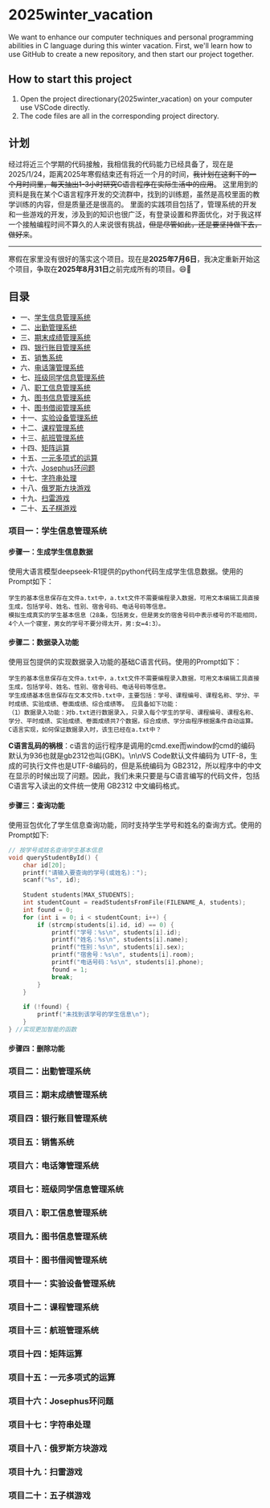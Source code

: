 # 2025winter_vacation
We want to enhance our computer techniques and personal programming abilities in C language during this winter vacation. First, we'll learn how to use GitHub to create a new repository, and then start our project together.
## How to start this project
1. Open the project directionary(2025winter_vacation) on your computer use VSCode directly.
2. The code files are all in the corresponding project directory. 
## 计划
经过将近三个学期的代码接触，我相信我的代码能力已经具备了，现在是2025/1/24，距离2025年寒假结束还有将近一个月的时间，~~我计划在这剩下的一个月时间里，每天抽出1-3小时研究C语言程序在实际生活中的应用~~。
这里用到的资料是我在某个C语言程序开发的交流群中，找到的训练题，虽然是高校里面的教学训练的内容，但是质量还是很高的。
里面的实践项目包括了，管理系统的开发和一些游戏的开发，涉及到的知识也很广泛，有登录设置和界面优化，对于我这样一个接触编程时间不算久的人来说很有挑战，~~但是尽管如此，还是要坚持做下去，做好来~~。

---
寒假在家里没有很好的落实这个项目。现在是**2025年7月6日**，我决定重新开始这个项目，争取在**2025年8月31日**之前完成所有的项目。😄💪
<br>

## 目录
- 一、[学生信息管理系统](#项目一学生信息管理系统)
- 二、[出勤管理系统](#项目二出勤管理系统)
- 三、[期末成绩管理系统](#项目三期末成绩管理系统)
- 四、[银行账目管理系统](#项目四银行账目管理系统)
- 五、[销售系统](#项目五销售系统)
- 六、[电话簿管理系统](#项目六电话簿管理系统)
- 七、[班级同学信息管理系统](#项目七班级同学信息管理系统)
- 八、[职工信息管理系统](#项目八职工信息管理系统)
- 九、[图书信息管理系统](#项目九图书信息管理系统)
- 十、[图书借阅管理系统](#项目十图书借阅管理系统)
- 十一、[实验设备管理系统](#项目十一实验设备管理系统)
- 十二、[课程管理系统](#项目十二课程管理系统)
- 十三、[航班管理系统](#项目十三航班管理系统)
- 十四、[矩阵运算](#项目十四矩阵运算)
- 十五、[一元多项式的运算](#项目十五一元多项式的运算)
- 十六、[Josephus环问题](#项目十六josephus环问题)
- 十七、[字符串处理](#项目十七字符串处理)
- 十八、[俄罗斯方块游戏](#项目十八俄罗斯方块游戏)
- 十九、[扫雷游戏](#项目十九扫雷游戏)
- 二十、[五子棋游戏](#项目二十五子棋游戏)

### 项目一：学生信息管理系统
#### 步骤一：生成学生信息数据
使用大语言模型deepseek-R1提供的python代码生成学生信息数据。使用的Prompt如下：
```
学生的基本信息保存在文件a.txt中，a.txt文件不需要编程录入数据，可用文本编辑工具直接生成，包括学号、姓名、性别、宿舍号码、电话号码等信息。
模拟生成真实的学生基本信息（28条，包括男女，但是男女的宿舍号码中表示楼号的不能相同，4个人一个寝室，男女的学号不要分得太开，男:女=4:3）。
```
#### 步骤二：数据录入功能
使用豆包提供的实现数据录入功能的基础C语言代码。使用的Prompt如下：
```
学生的基本信息保存在文件a.txt中，a.txt文件不需要编程录入数据，可用文本编辑工具直接生成，包括学号、姓名、性别、宿舍号码、电话号码等信息。
学生成绩基本信息保存在文本文件b.txt中，主要包括：学号、课程编号、课程名称、学分、平时成绩、实验成绩、卷面成绩、综合成绩等。 应具备如下功能：
（1）数据录入功能：对b.txt进行数据录入，只录入每个学生的学号、课程编号、课程名称、学分、平时成绩、实验成绩、卷面成绩共7个数据，综合成绩、学分由程序根据条件自动运算。
C语言实现，如何保证数据录入时，该生已经在a.txt中？
```
**C语言乱码的祸根**：c语言的运行程序是调用的cmd.exe而window的cmd的编码默认为936也就是gb2312也叫(GBK)。\n\nVS Code默认文件编码为 UTF-8，生成的可执行文件也是UTF-8编码的，但是系统编码为 GB2312，所以程序中的中文在显示的时候出现了问题。因此，我们未来只要是与C语言编写的代码文件，包括C语言写入读出的文件统一使用 GB2312 中文编码格式。
#### 步骤三：查询功能
使用豆包优化了学生信息查询功能，同时支持学生学号和姓名的查询方式。使用的Prompt如下:
```C
// 按学号或姓名查询学生基本信息
void queryStudentById() {
    char id[20];
    printf("请输入要查询的学号(或姓名)：");
    scanf("%s", id);
    
    Student students[MAX_STUDENTS];
    int studentCount = readStudentsFromFile(FILENAME_A, students);
    int found = 0;
    for (int i = 0; i < studentCount; i++) {
        if (strcmp(students[i].id, id) == 0) {
            printf("学号：%s\n", students[i].id);
            printf("姓名：%s\n", students[i].name);
            printf("性别：%s\n", students[i].sex);
            printf("宿舍号：%s\n", students[i].room);
            printf("电话号码：%s\n", students[i].phone);
            found = 1;
            break;
        }
    }
    
    if (!found) {
        printf("未找到该学号的学生信息\n");
    }
} //实现更加智能的函数
```
#### 步骤四：删除功能

### 项目二：出勤管理系统

### 项目三：期末成绩管理系统

### 项目四：银行账目管理系统

### 项目五：销售系统

### 项目六：电话簿管理系统

### 项目七：班级同学信息管理系统

### 项目八：职工信息管理系统

### 项目九：图书信息管理系统

### 项目十：图书借阅管理系统

### 项目十一：实验设备管理系统

### 项目十二：课程管理系统

### 项目十三：航班管理系统

### 项目十四：矩阵运算

### 项目十五：一元多项式的运算

### 项目十六：Josephus环问题

### 项目十七：字符串处理

### 项目十八：俄罗斯方块游戏

### 项目十九：扫雷游戏

### 项目二十：五子棋游戏